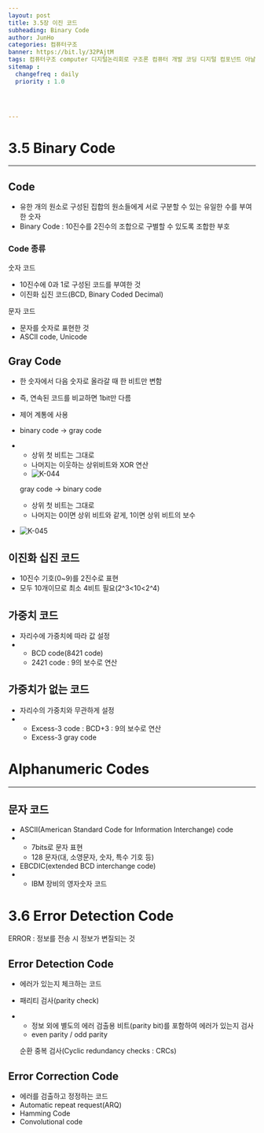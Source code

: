 ```yaml
---
layout: post
title: 3.5장 이진 코드
subheading: Binary Code
author: JunHo
categories: 컴퓨터구조
banner: https://bit.ly/32PAjtM
tags: 컴퓨터구조 computer 디지털논리회로 구조론 컴퓨터 개발 코딩 디지털 컴포넌트 아날로그 이진코드
sitemap :
  changefreq : daily
  priority : 1.0




---
```








# 3.5 Binary Code

---

## Code

- 유한 개의 원소로 구성된 집합의 원소들에게 서로 구분할 수 있는 유일한 수를 부여한 숫자
- Binary Code : 10진수를 2진수의 조합으로 구별할 수 있도록 조합한 부호



### Code 종류

숫자 코드

- 10진수에 0과 1로 구성된 코드를 부여한 것
- 이진화 십진 코드(BCD, Binary Coded Decimal)

문자 코드

- 문자를 숫자로 표현한 것
- ASCII code, Unicode



## Gray Code

- 한 숫자에서 다음 숫자로 올라갈 때 한 비트만 변함
- 즉, 연속된 코드를 비교하면 1bit만 다름
- 제어 계통에 사용

- binary code -> gray code

- - 상위 첫 비트는 그대로
  - 나머지는 이웃하는 상위비트와 XOR 연산
  - ![K-044](https://user-images.githubusercontent.com/38898759/114407987-f11ca580-9be3-11eb-8653-6936bf6db3b9.jpg)

  gray code -> binary code

  - 상위 첫 비트는 그대로
  - 나머지는 0이면 상위 비트와 같게, 1이면 상위 비트의 보수

- ![K-045](https://user-images.githubusercontent.com/38898759/114407994-f24dd280-9be3-11eb-9b72-e12a39a9e279.jpg)





## 이진화 십진 코드

- 10진수 기호(0~9)를 2진수로 표현
- 모두 10개이므로 최소 4비트 필요(2^3<10<2^4)



## 가중치 코드

- 자리수에 가중치에 따라 값 설정
- - BCD code(8421 code)
  - 2421 code : 9의 보수로 연산



## 가중치가 없는 코드

- 자리수의 가중치와 무관하게 설정
- - Excess-3 code : BCD+3 : 9의 보수로 연산
  - Excess-3 gray code





# Alphanumeric Codes

---

## 문자 코드

- ASCII(American Standard Code for Information Interchange) code
- - 7bits로 문자 표현
  - 128 문자(대, 소영문자, 숫자, 특수 기호 등)
- EBCDIC(extended BCD interchange code)
- - IBM 장비의 영자숫자 코드





# 3.6 Error Detection Code

ERROR : 정보를 전송 시 정보가 변질되는 것



## Error Detection Code

- 에러가 있는지 체크하는 코드

- 패리티 검사(parity check)

- - 정보 외에 별도의 에러 검출용 비트(parity bit)를 포함하여 에러가 있는지 검사
  - even parity / odd parity

  순환 중복 검사(Cyclic redundancy checks : CRCs)



## Error Correction Code

- 에러를 검출하고 정정하는 코드
- Automatic repeat request(ARQ)
- Hamming Code
- Convolutional code



